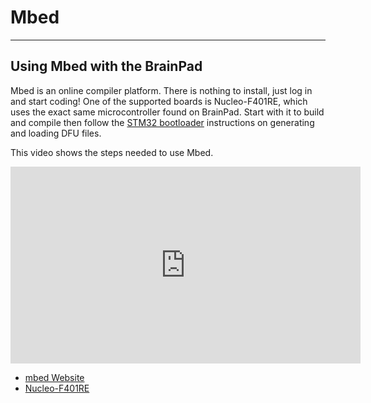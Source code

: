 # Mbed
---
## Using Mbed with the BrainPad

Mbed is an online compiler platform. There is nothing to install, just log in and start coding!
One of the supported boards is Nucleo-F401RE, which uses the exact same microcontroller found on BrainPad. Start with it to build and compile then follow the [STM32 bootloader](../../../hardware/loaders/stm32_bootloader.md) instructions on generating and loading DFU files. 

This video shows the steps needed to use Mbed.

<iframe width="560" height="315" src="https://www.youtube.com/embed/8qcKctDvV_4" frameborder="0" allowfullscreen></iframe>

* [mbed Website](https://developer.mbed.org/)
* [Nucleo-F401RE](https://developer.mbed.org/platforms/ST-Nucleo-F401RE/)